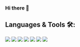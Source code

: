 ### Hi there 👋

## Languages & Tools 🛠:
<p><img src="https://img.shields.io/badge/dotnet-512BD4.svg?style=for-the-badge&logo=dotnet&logoColor=white%22"/>
<img src="https://img.shields.io/badge/C%23-239120.svg?style=for-the-badge&logo=csharp&logoColor=white"/>
<img src="https://img.shields.io/badge/C%2B%2B-00599C?style=for-the-badge&logo=c%2B%2B&logoColor=white"/>
<img src="https://img.shields.io/badge/Visual_Studio-5C2D91.svg?style=for-the-badge&logo=visual-studio&logoColor=white"/>
<img src="https://img.shields.io/badge/VS_Code-0078d7.svg?style=for-the-badge&logo=visual-studio-code&logoColor=white"/>
<img src="https://img.shields.io/badge/JetBrains_rider-000000.svg?style=for-the-badge&logo=rider&logoColor=white"/>
<img src="https://img.shields.io/badge/github-%23121011.svg?style=for-the-badge&logo=github&logoColor=white"/></p>

<!--
**KiriCord/kiricord** is a ✨ _special_ ✨ repository because its `README.md` (this file) appears on your GitHub profile.

Here are some ideas to get you started:

- 🔭 I’m currently working on ...
- 🌱 I’m currently learning ...
- 👯 I’m looking to collaborate on ...
- 🤔 I’m looking for help with ...
- 💬 Ask me about ...
- 📫 How to reach me: ...
- 😄 Pronouns: ...
- ⚡ Fun fact: ...
-->
